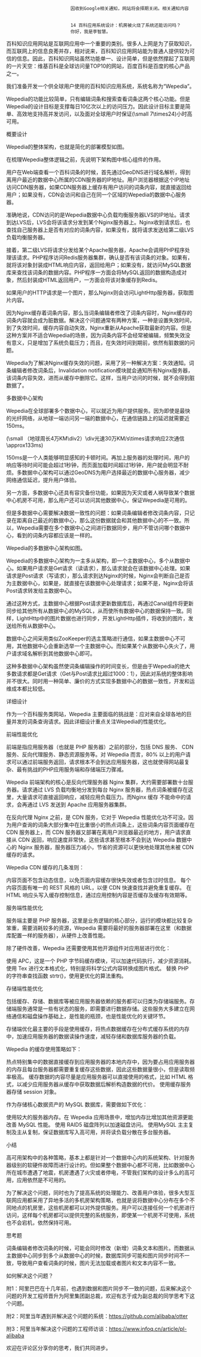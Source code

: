 
                            
                            因收到Google相关通知，网站将会择期关闭。相关通知内容
                            
                            
                            14 百科应用系统设计：机房被火烧了系统还能访问吗？
                            你好，我是李智慧。

百科知识应用网站是互联网应用中一个重要的类别。很多人上网是为了获取知识，而互联网上的信息良莠并存，相对说来，百科知识应用网站能为普通人提供较为可信的信息。因此，百科知识网站虽然功能单一、设计简单，但是依然撑起了互联网的一片天空：维基百科是全球访问量TOP10的网站，百度百科是百度的核心产品之一。

我们准备开发一个供全球用户使用的百科知识应用系统，系统名称为“Wepedia”。

Wepedia的功能比较简单，只有编辑词条和搜索查看词条这两个核心功能。但是Wepedia的设计目标是支撑每日10亿次以上的访问压力。因此设计目标主要是简单、高效地支持高并发访问，以及面对全球用户时保证\(\\small 7\\times24\)小时高可用。

概要设计

Wepedia的整体架构，也就是简化的部署模型如图。



在梳理Wepedia整体逻辑之前，先说明下架构图中核心组件的作用。



用户在Web端查看一个百科词条的时候，首先通过GeoDNS进行域名解析，得到离用户最近的数据中心所属的CDN服务器的IP地址。用户浏览器根据这个IP地址访问CDN服务器，如果CDN服务器上缓存有用户访问的词条内容，就直接返回给用户；如果没有，CDN会访问和自己在同一个区域的Wepedia的数据中心服务器。

准确地说，CDN访问的是Wepedia数据中心负载均衡服务器LVS的IP地址。请求到达LVS后，LVS会将该请求分发到某个Nginx服务器上。Nginx收到请求后，也查找自己服务器上是否有对应的词条内容，如果没有，就将请求发送给第二级LVS负载均衡服务器。

接着，第二级LVS将请求分发给某个Apache服务器，Apache会调用PHP程序处理该请求。PHP程序访问Redis服务器集群，确认是否有该词条的对象。如果有，就将该对象封装成HTML响应内容，返回给用户；如果没有，就访问MySQL数据库来查找该词条的数据内容。PHP程序一方面会将MySQL返回的数据构造成对象，然后封装成HTML返回用户，一方面会将该对象缓存到Redis。

如果用户的HTTP请求是一个图片，那么Nginx则会访问LightHttp服务器，获取图片内容。

因为Nginx缓存着词条内容，那么当词条编辑者修改了词条内容时，Nginx缓存的词条内容就会成为脏数据。解决这个问题通常有两种方案，一种是设置失效时间，到了失效时间，缓存内容自动失效，Nginx重新从Apache获取最新的内容。但是这种方案并不适合Wepedia的场景，因为词条内容不会经常被编辑，频繁失效没有意义，只是增加了系统负载压力；而且，在失效时间到期前，依然有脏数据的问题。

Wepedia为了解决Nginx缓存失效的问题，采用了另一种解决方案：失效通知。词条编辑者修改词条后，Invalidation notification模块就会通知所有Nginx服务器，该词条内容失效，进而从缓存中删除它。这样，当用户访问的时候，就不会得到脏数据了。

多数据中心架构

Wepedia在全球部署多个数据中心，可以就近为用户提供服务。因为即使是最快的光纤网络，从地球一端访问另一端的数据中心，在通信链路上的延迟就需要近150ms。

\(\\small （地球周长4万KM\\div2）\\div光速30万KM/s\\times请求响应2次通信\\approx133ms\)

150ms是一个人类能够明显感知的卡顿时间。再加上服务器的处理时间，用户的响应等待时间可能会超过1秒钟，而页面加载时间超过1秒钟，用户就会明显不耐烦。多数据中心架构可以通过GeoDNS为用户选择最近的数据中心服务器，减少网络通信延迟，提升用户体验。

另一方面，多数据中心还具有容灾备份功能，如果因为天灾或者人祸导致某个数据中心机房不可用，那么用户还可以访问其他数据中心，保证Wepedia是可用的。

但是多数据中心需要解决数据一致性的问题：如果词条编辑者修改词条内容，只记录在距离自己最近的数据中心，那么这份数据就会和其他数据中心的不一致。所以，Wepedia需要在多个数据中心之间进行数据同步，用户不管访问哪个数据中心，看到的词条内容都应该是一样的。

Wepedia的多数据中心架构如图。



Wepedia的多数据中心架构为一主多从架构，即一个主数据中心，多个从数据中心。如果用户请求是Get请求（读请求），那么请求就会在该数据中心处理。如果请求是Post请求（写请求），那么请求到达Nginx的时候，Nginx会判断自己是否为主数据中心，如果是，就直接在该数据中心处理请求；如果不是，Nginx会将该Post请求转发给主数据中心。

通过这种方式，主数据中心根据Post请求更新数据库后，再通过Canal组件将更新同步给其他所有从数据中心的MySQL，从而使所有数据中心的数据保持一致。同样，LightHttp中的图片数据也进行同步，开发LightHttp插件，将收到的图片，发送给所有从数据中心。

数据中心之间采用类似ZooKeeper的选主策略进行通信，如果主数据中心不可用，其他数据中心会重新选举一个主数据中心。而如果某个从数据中心失火了，用户请求域名解析到其他数据中心即可。

这种多数据中心架构虽然使词条编辑操作的时间变长，但是由于Wepedia的绝大多数请求都是Get请求（Get与Post请求比超过1000：1），因此对系统的整体影响并不很大。同时用一种简单、廉价的方式实现多数据中心的数据一致性，开发和运维成本都比较低。

详细设计

作为一个百科服务类网站，Wepedia 主要面临的挑战是：应对来自全球各地的巨量并发的词条查询请求。因此详细设计重点关注Wepedia的性能优化。

前端性能优化

前端是指应用服务器（也就是 PHP 服务器）之前的部分，包括 DNS 服务、 CDN 服务、反向代理服务、静态资源服务等。对 Wepedia 而言，80% 以上的用户请求可以通过前端服务返回，请求根本不会到达应用服务器，这也就使得网站最复杂、最有挑战的PHP应用服务端和存储端压力骤减。

Wepedia 前端架构的核心是反向代理服务器 Nginx 集群，大约需要部署数十台服务器。请求通过 LVS 负载均衡地分发到每台 Nginx 服务器，热点词条被缓存在这里，大量请求可直接返回响应，减轻应用负载压力。而Nginx 缓存 不能命中的请求，会再通过 LVS 发送到 Apache 应用服务器集群。

在反向代理 Nginx 之前，是 CDN 服务，它对于 Wepedia 性能优化功不可没。因为用户查询的词条大部分集中在比重很小的热点词条上，这些词条内容页面缓存在 CDN 服务器上，而 CDN 服务器又部署在离用户浏览器最近的地方，用户请求直接从 CDN 返回，响应速度非常快，这些请求甚至根本不会到达 Wepedia 数据中心的 Nginx 服务器，服务器压力减小，节省的资源可以更快地处理其他未被 CDN 缓存的请求。

Wepedia CDN 缓存的几条准则：


内容页面不包含动态信息，以免页面内容缓存很快失效或者包含过时信息。
每个内容页面有唯一的 REST 风格的 URL，以便 CDN 快速查找并避免重复缓存。
在 HTML 响应头写入缓存控制信息，通过应用控制内容是否缓存及缓存有效期等。


服务端性能优化

服务端主要是 PHP 服务器，这里是业务逻辑的核心部分，运行的模块都比较复杂笨重，需要消耗较多的资源，Wepedia 需要将最好的服务器部署在这里（和数据库配置一样的服务器），从硬件上改善性能。

除了硬件改善，Wepedia 还需要使用其他开源组件对应用层进行优化：


使用 APC，这是一个 PHP 字节码缓存模块，可以加速代码执行，减少资源消耗。
使用 Tex 进行文本格式化，特别是将科学公式内容转换成图片格式。
替换 PHP 的字符串查找函数 strtr()，使用更优化的算法重构。


存储端性能优化

包括缓存、存储、数据库等被应用服务器依赖的服务都可以归类为存储端服务。存储端服务通常是一些有状态的服务，即需要进行数据存储。这些服务大多建立在网络通信和磁盘操作基础上，是性能的瓶颈，也是性能优化的关键环节。

存储端优化最主要的手段是使用缓存，将热点数据缓存在分布式缓存系统的内存中，加速应用服务器的数据读操作速度，减轻存储和数据库服务器的负载。

Wepedia 的缓存使用策略如下：


热点特别集中的数据直接缓存到应用服务器的本地内存中，因为要占用应用服务器的内存且每台服务器都需要重复缓存这些数据，因此这些数据量很小，但是读取频率极高。
缓存数据的内容尽量是应用服务器可以直接使用的格式，比如 HTML 格式，以减少应用服务器从缓存中获取数据后解析构造数据的代价。
使用缓存服务器存储 session 对象。


作为存储核心数据资产的 MySQL 数据库，需要做如下优化：


使用较大的服务器内存。在 Wepedia 应用场景中，增加内存比增加其他资源更能改善 MySQL 性能。
使用 RAID5 磁盘阵列以加速磁盘访问。
使用MySQL 主主复制及主从复制，保证数据库写入高可用，并将读负载分散在多台服务器。


小结

高可用架构中的各种策略，基本上都是针对一个数据中心内的系统架构、针对服务器级别的软硬件故障而进行设计的。但如果整个数据中心都不可用，比如数据中心所在城市遭遇了地震，机房遭遇了火灾或者停电，不管我们架构的设计多么的高可用，应用依然是不可用的。

为了解决这个问题，同时也为了提高系统的处理能力、改善用户体验，很多大型互联网应用都采用了异地多活的多机房架构策略，也就是说将数据中心分布在多个不同地点的机房里，这些机房都可以对外提供服务。用户可以连接任何一个机房进行访问，这样每个机房都可以提供完整的系统服务，即使某一个机房不可使用，系统也不会宕机，依然保持可用。

思考题

词条编辑者修改词条的时候，可能会同时修改（新增）词条文本和图片。而数据从主数据中心同步到多个从数据中心的时候，数据库同步可能和图片同步时间不一致，导致用户查看词条的时候，图片无法加载或者图片和文本内容不一致。

如何解决这个问题？

附1：阿里巴巴在十几年前，也遇到数据和图片同步不一致的问题，后来解决这个问题的开发工程师晋升为阿里集团副总裁，欢迎有志于成为副总裁的同学思考下这个问题。

附2：阿里当年遇到并解决这个问题的系统：https://github.com/alibaba/otter

附3：阿里当年解决这个问题的工程师访谈：https://www.infoq.cn/article/pl-alibaba

欢迎在评论区分享你的思考，我们共同进步。

                        
                        
                            